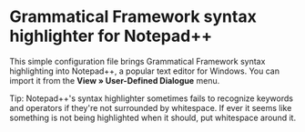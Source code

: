 # Grammatical Framework syntax highlighter for Notepad++

This simple configuration file brings Grammatical Framework syntax highlighting into Notepad++, a popular text editor for Windows. You can import it from the **View » User-Defined Dialogue** menu.

Tip: Notepad++'s syntax highlighter sometimes fails to recognize keywords and operators if they're not surrounded by whitespace. If ever it seems like something is not being highlighted when it should, put whitespace around it. 
